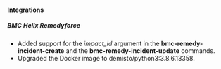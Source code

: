 
#### Integrations
##### BMC Helix Remedyforce
- Added support for the *impact_id* argument in the **bmc-remedy-incident-create** and the **bmc-remedy-incident-update** commands.
- Upgraded the Docker image to demisto/python3:3.8.6.13358.
